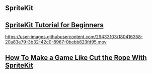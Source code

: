 ## SpriteKit
## [SpriteKit Tutorial for Beginners](https://www.raywenderlich.com/71-spritekit-tutorial-for-beginners)

https://user-images.githubusercontent.com/29433103/180416358-20a83e79-3b32-42c0-8967-0bebb823fd95.mov

## [How To Make a Game Like Cut the Rope With SpriteKit](https://www.raywenderlich.com/5347797-how-to-make-a-game-like-cut-the-rope-with-spritekit)


